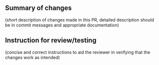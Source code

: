 ## Summary of changes

(*short* description of changes made in this PR, detailed description should be in commit messages and appropriate documentation)

## Instruction for review/testing

(concise and correct instructions to aid the reviewer in verifying that the changes work as intended)
